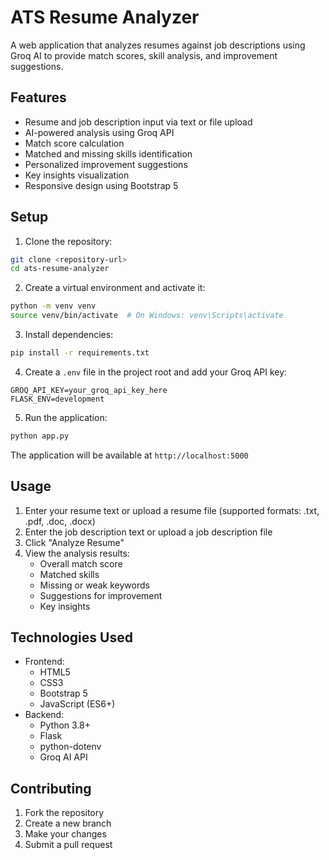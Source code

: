 # ATS Resume Analyzer

A web application that analyzes resumes against job descriptions using Groq AI to provide match scores, skill analysis, and improvement suggestions.

## Features

- Resume and job description input via text or file upload
- AI-powered analysis using Groq API
- Match score calculation
- Matched and missing skills identification
- Personalized improvement suggestions
- Key insights visualization
- Responsive design using Bootstrap 5

## Setup

1. Clone the repository:
```bash
git clone <repository-url>
cd ats-resume-analyzer
```

2. Create a virtual environment and activate it:
```bash
python -m venv venv
source venv/bin/activate  # On Windows: venv\Scripts\activate
```

3. Install dependencies:
```bash
pip install -r requirements.txt
```

4. Create a `.env` file in the project root and add your Groq API key:
```
GROQ_API_KEY=your_groq_api_key_here
FLASK_ENV=development
```

5. Run the application:
```bash
python app.py
```

The application will be available at `http://localhost:5000`

## Usage

1. Enter your resume text or upload a resume file (supported formats: .txt, .pdf, .doc, .docx)
2. Enter the job description text or upload a job description file
3. Click "Analyze Resume"
4. View the analysis results:
   - Overall match score
   - Matched skills
   - Missing or weak keywords
   - Suggestions for improvement
   - Key insights

## Technologies Used

- Frontend:
  - HTML5
  - CSS3
  - Bootstrap 5
  - JavaScript (ES6+)
- Backend:
  - Python 3.8+
  - Flask
  - python-dotenv
  - Groq AI API

## Contributing

1. Fork the repository
2. Create a new branch
3. Make your changes
4. Submit a pull request

